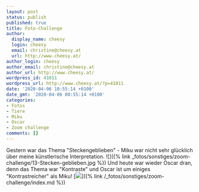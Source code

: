 ```yaml
---
layout: post
status: publish
published: true
title: Foto-Challenge
author:
  display_name: cheesy
  login: cheesy
  email: christine@cheesy.at
  url: http://www.cheesy.at/
author_login: cheesy
author_email: christine@cheesy.at
author_url: http://www.cheesy.at/
wordpress_id: 41011
wordpress_url: http://www.cheesy.at/?p=41011
date: '2020-04-06 10:55:14 +0100'
date_gmt: '2020-04-06 08:55:14 +0100'
categories:
- Fotos
- Tiere
- Miku
- Oscar
- Zoom challenge
comments: []
---
```

Gestern war das Thema "Steckengeblieben" - Miku war nicht sehr glücklich über meine künstlerische Interpretation.
![]({% link _fotos/sonstiges/zoom-challenge/13-Stecken-geblieben.jpg %})
Und heute war wieder Oscar dran, denn das Thema war "Kontraste" und Oscar ist um einiges "Kontrastreicher" als Miku!
[![](http://www.cheesy.at/wp-content/uploads/14-Schwarz-und-Weiß.jpg)]({% link /_fotos/sonstiges/zoom-challenge/index.md %})
